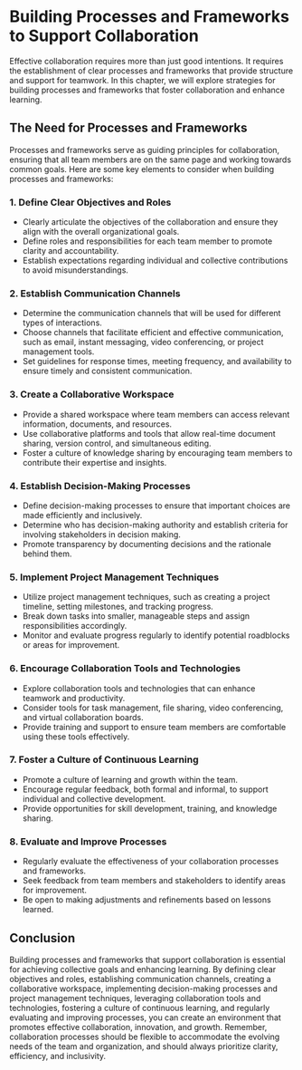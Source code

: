Building Processes and Frameworks to Support Collaboration
===================================================================

Effective collaboration requires more than just good intentions. It requires the establishment of clear processes and frameworks that provide structure and support for teamwork. In this chapter, we will explore strategies for building processes and frameworks that foster collaboration and enhance learning.

The Need for Processes and Frameworks
-------------------------------------

Processes and frameworks serve as guiding principles for collaboration, ensuring that all team members are on the same page and working towards common goals. Here are some key elements to consider when building processes and frameworks:

### 1. Define Clear Objectives and Roles

* Clearly articulate the objectives of the collaboration and ensure they align with the overall organizational goals.
* Define roles and responsibilities for each team member to promote clarity and accountability.
* Establish expectations regarding individual and collective contributions to avoid misunderstandings.

### 2. Establish Communication Channels

* Determine the communication channels that will be used for different types of interactions.
* Choose channels that facilitate efficient and effective communication, such as email, instant messaging, video conferencing, or project management tools.
* Set guidelines for response times, meeting frequency, and availability to ensure timely and consistent communication.

### 3. Create a Collaborative Workspace

* Provide a shared workspace where team members can access relevant information, documents, and resources.
* Use collaborative platforms and tools that allow real-time document sharing, version control, and simultaneous editing.
* Foster a culture of knowledge sharing by encouraging team members to contribute their expertise and insights.

### 4. Establish Decision-Making Processes

* Define decision-making processes to ensure that important choices are made efficiently and inclusively.
* Determine who has decision-making authority and establish criteria for involving stakeholders in decision making.
* Promote transparency by documenting decisions and the rationale behind them.

### 5. Implement Project Management Techniques

* Utilize project management techniques, such as creating a project timeline, setting milestones, and tracking progress.
* Break down tasks into smaller, manageable steps and assign responsibilities accordingly.
* Monitor and evaluate progress regularly to identify potential roadblocks or areas for improvement.

### 6. Encourage Collaboration Tools and Technologies

* Explore collaboration tools and technologies that can enhance teamwork and productivity.
* Consider tools for task management, file sharing, video conferencing, and virtual collaboration boards.
* Provide training and support to ensure team members are comfortable using these tools effectively.

### 7. Foster a Culture of Continuous Learning

* Promote a culture of learning and growth within the team.
* Encourage regular feedback, both formal and informal, to support individual and collective development.
* Provide opportunities for skill development, training, and knowledge sharing.

### 8. Evaluate and Improve Processes

* Regularly evaluate the effectiveness of your collaboration processes and frameworks.
* Seek feedback from team members and stakeholders to identify areas for improvement.
* Be open to making adjustments and refinements based on lessons learned.

Conclusion
----------

Building processes and frameworks that support collaboration is essential for achieving collective goals and enhancing learning. By defining clear objectives and roles, establishing communication channels, creating a collaborative workspace, implementing decision-making processes and project management techniques, leveraging collaboration tools and technologies, fostering a culture of continuous learning, and regularly evaluating and improving processes, you can create an environment that promotes effective collaboration, innovation, and growth. Remember, collaboration processes should be flexible to accommodate the evolving needs of the team and organization, and should always prioritize clarity, efficiency, and inclusivity.
